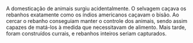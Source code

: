 ﻿A domesticação de animais surgiu acidentalmente. O selvagem caçava os rebanhos exatamente como os índios americanos caçavam o bisão. Ao cercar o rebanho conseguiam manter o controle dos animais, sendo assim capazes de matá-los à medida que necessitavam de alimento. Mais tarde, foram construídos currais, e rebanhos inteiros seriam capturados.